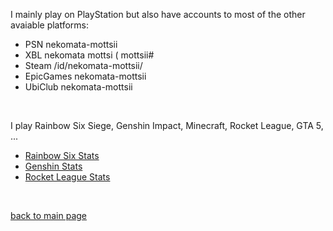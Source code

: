 I mainly play on PlayStation but also have accounts to most of the other avaiable platforms:
- PSN         nekomata-mottsii 
- XBL         nekomata mottsi ( mottsii#
- Steam       /id/nekomata-mottsii/
- EpicGames   nekomata-mottsii
- UbiClub     nekomata-mottsii 
</br>

I play Rainbow Six Siege, Genshin Impact, Minecraft, Rocket League, GTA 5, ...
- <a href="https://r6.tracker.network/profile/psn/nekomata-mottsii/"> Rainbow Six Stats </a>
- <a href="https://act.hoyolab.com/app/community-game-records-sea/index.html?bbs_presentation_style=fullscreen&bbs_auth_required=true&v=102&gid=2&user_id=237029647&bbs_theme=dark&bbs_theme_device=0#/ys"> Genshin Stats </a>
- <a href="https://rocketleague.tracker.network/rocket-league/profile/epic/nekomata-mottsii/overview"> Rocket League Stats </a>
<br>

<a href="https://github.com/nekomata-mottsii"> back to main page </a>
